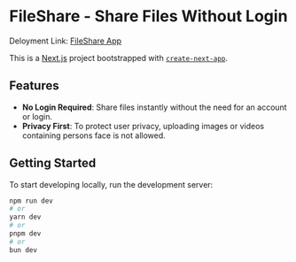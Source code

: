 # FileShare - Share Files Without Login

Deloyment Link: [FileShare App](https://fileshare-nilesh.vercel.app/)

This is a [Next.js](https://nextjs.org) project bootstrapped with [`create-next-app`](https://nextjs.org/docs/app/api-reference/cli/create-next-app).

## Features

- **No Login Required**: Share files instantly without the need for an account or login.
- **Privacy First**: To protect user privacy, uploading images or videos containing persons face is not allowed.

## Getting Started

To start developing locally, run the development server:

```bash
npm run dev
# or
yarn dev
# or
pnpm dev
# or
bun dev
```
